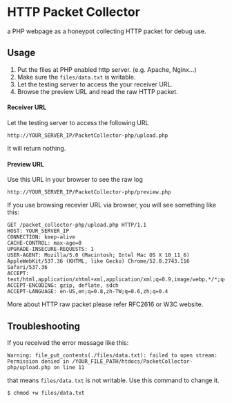 # HTTP Packet Collector


a PHP webpage as a honeypot collecting HTTP packet for debug use.

## Usage

1. Put the files at PHP enabled http server. (e.g. Apache, Nginx...)
2. Make sure the `files/data.txt` is writable.
3. Let the testing server to access the your receiver URL.
4. Browse the preview URL and read the raw HTTP packet.

#### Receiver URL

Let the testing server to access the following URL

```
http://YOUR_SERVER_IP/PacketCollector-php/upload.php
```
It will return nothing.


#### Preview URL

Use this URL in your browser to see the raw log

```
http://YOUR_SERVER_IP/PacketCollector-php/preview.php
```

If you use browsing recevier URL via browser, you will see something like this:

```
GET /packet_collector-php/upload.php HTTP/1.1
HOST: YOUR_SERVER_IP
CONNECTION: keep-alive
CACHE-CONTROL: max-age=0
UPGRADE-INSECURE-REQUESTS: 1
USER-AGENT: Mozilla/5.0 (Macintosh; Intel Mac OS X 10_11_6) AppleWebKit/537.36 (KHTML, like Gecko) Chrome/52.0.2743.116 Safari/537.36
ACCEPT: text/html,application/xhtml+xml,application/xml;q=0.9,image/webp,*/*;q=0.8
ACCEPT-ENCODING: gzip, deflate, sdch
ACCEPT-LANGUAGE: en-US,en;q=0.8,zh-TW;q=0.6,zh;q=0.4

```
More about HTTP raw packet please refer RFC2616 or W3C website.


## Troubleshooting

If you received the error message like this:

```
Warning: file_put_contents(./files/data.txt): failed to open stream: Permission denied in /YOUR_FILE_PATH/htdocs/PacketCollector-php/upload.php on line 11
```

that means `files/data.txt` is not writable. 
Use this command to change it.

```
$ chmod +w files/data.txt
```
